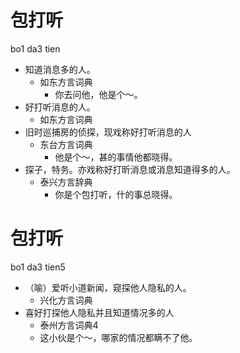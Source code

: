 # 包打听
bo1 da3 tien
+ 知道消息多的人。
  * 如东方言词典
    - 你去问他，他是个～。
+ 好打听消息的人。
  * 如东方言词典
+ 旧时巡捕房的侦探，现戏称好打听消息的人
  * 东台方言词典
    - 他是个～，甚的事情他都晓得。
+ 探子，特务。亦戏称好打昕消息或消息知道得多的人。
  * 泰兴方言辞典
    - 你是个包打听，什的事总晓得。

# 包打听
bo1 da3 tien5
+ （喻）爱听小道新闻，窥探他人隐私的人。
  * 兴化方言词典
+ 喜好打探他人隐私并且知道情况多的人
  * 泰州方言词典4
  - 这小伙是个～，哪家的情况都瞒不了他。
